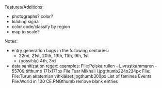 Features/Additions:
- photographs? color?
- loading signal
- color code/classify by region
- map to scale?

Notes:
- entry generation bugs in the following centuries:
    - 22nd, 21st, 20th, 19th, 11th, 9th, 1st
    - (possibly) 4th, 3rd
- data sanitization
    regex:
        examples:
                File:Polska rullen - Livrustkammaren - 55709.tifthumb
                171x171px
                File:Tsar Mikhail I.jpgthumb224x224px
                File:
                File:Turun akatemian vihkiäiset.jpgthumb300px
                List of famines
                Events
                File:World in 100 CE.PNGthumb
    remove blank entries